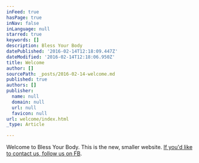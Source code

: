 ```yaml
---
inFeed: true
hasPage: true
inNav: false
inLanguage: null
starred: true
keywords: []
description: Bless Your Body
datePublished: '2016-02-14T12:18:09.447Z'
dateModified: '2016-02-14T12:18:06.950Z'
title: Welcome
author: []
sourcePath: _posts/2016-02-14-welcome.md
published: true
authors: []
publisher:
  name: null
  domain: null
  url: null
  favicon: null
url: welcome/index.html
_type: Article

---
```

Welcome to Bless Your Body. This is the new, smaller website. [If you'd like to contact us, follow us on FB][0]. 

[0]: https://www.facebook.com/blessyourbody/